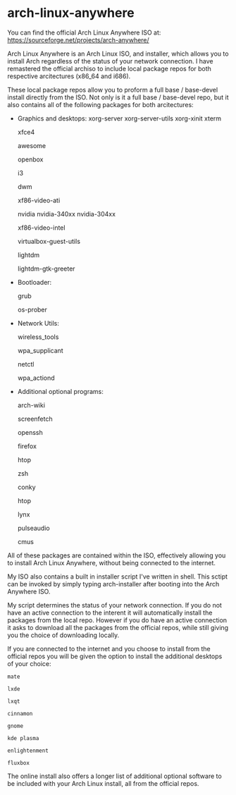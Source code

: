 # arch-linux-anywhere
You can find the official Arch Linux Anywhere ISO at:
https://sourceforge.net/projects/arch-anywhere/

Arch Linux Anywhere is an Arch Linux ISO, and installer, which allows you to install Arch regardless of the status of your network connection. I have remastered the official archiso to include local package repos for both respective arcitectures (x86_64 and i686).

These local package repos allow you to proform a full base / base-devel install directly from the ISO. Not only is it a full base / base-devel repo, but it also contains all of the following packages for both arcitectures:

- Graphics and desktops:
	xorg-server xorg-server-utils xorg-xinit xterm

	xfce4

	awesome

	openbox

	i3

	dwm

	xf86-video-ati

	nvidia nvidia-340xx nvidia-304xx

	xf86-video-intel

	virtualbox-guest-utils

	lightdm

	lightdm-gtk-greeter

-	Bootloader:

	grub

	os-prober

- Network Utils:

	wireless_tools

	wpa_supplicant
	
	netctl

	wpa_actiond

- Additional optional programs:

	arch-wiki

	screenfetch

	openssh

	firefox

	htop

	zsh

	conky

	htop

	lynx

	pulseaudio

	cmus

All of these packages are contained within the ISO, effectively allowing you to install Arch Linux Anywhere, without being connected to the internet.

My ISO also contains a built in installer script I've written in shell. This sctipt can be invoked by simply typing arch-installer after booting into the Arch Anywhere ISO.

My script determines the status of your network connection. If you do not have an active connection to the interent it will automatically install the packages from the local repo. However if you do have an active connection it asks to download all the packages from the official repos, while still giving you the choice of downloading locally.

If you are connected to the internet and you choose to install from the official repos you will be given the option to install the additional desktops of your choice:

	mate

	lxde

	lxqt

	cinnamon

	gnome

	kde plasma

	enlightenment

	fluxbox

The online install also offers a longer list of additional optional software to be included with your Arch Linux install, all from the official repos.
